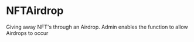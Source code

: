 # NFTAirdrop
Giving away NFT's through an Airdrop.
Admin enables the function to allow Airdrops to occur
